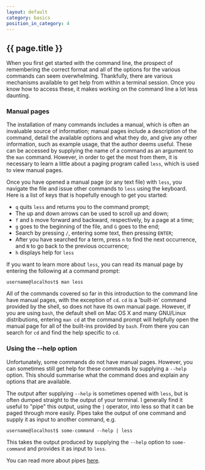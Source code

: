 ```yaml
---
layout: default
category: basics
position_in_category: 4
---
```

## {{ page.title }}

When you first get started with the command line, the prospect of remembering
the correct format and all of the options for the various commands can seem
overwhelming.  Thankfully, there are various mechanisms available to get help
from within a terminal session.  Once you know how to access these, it makes
working on the command line a lot less daunting.

### Manual pages

The installation of many commands includes a manual, which is often an
invaluable source of information; manual pages include a description of the
command, detail the available options and what they do, and give any other
information, such as example usage, that the author deems useful.  These can be
accessed by supplying the name of a command as an argument to the `man`
command.  However, in order to get the most from them, it is necessary to learn
a little about a paging program called `less`, which is used to view manual
pages.

Once you have opened a manual page (or any text file) with `less`, you navigate
the file and issue other commands to `less` using the keyboard.  Here is a list
of keys that is hopefully enough to get you started:
- `q` quits `less` and returns you to the command prompt;
- The up and down arrows can be used to scroll up and down;
- `f` and `b` move forward and backward, respectively, by a page at a time;
- `g` goes to the beginning of the file, and `G` goes to the end;
- Search by pressing `/`, entering some text, then pressing `ENTER`;
- After you have searched for a term, press `n` to find the next occurrence,
  and `N` to go back to the previous occurrence;
- `h` displays help for `less`

If you want to learn more about `less`, you can read its manual page by
entering the following at a command prompt:
```
username@localhost$ man less
```

All of the commands covered so far in this introduction to the command line
have manual pages, with the exception of `cd`.  `cd` is a 'built-in' command
provided by the shell, so does not have its own manual page.  However, if you
are using `bash`, the default shell on Mac OS X and many GNU/Linux
distributions, entering `man cd` at the command prompt will helpfully open the
manual page for all of the built-ins provided by `bash`.  From there you can
search for `cd` and find the help specific to `cd`.

### Using the \-\-help option

Unfortunately, some commands do not have manual pages.  However, you can
sometimes still get help for these commands by supplying a `--help` option.
This should summarise what the command does and explain any options that are
available.

The output after supplying `--help` is sometimes opened with `less`, but is
often dumped straight to the output of your terminal.  I generally find it
useful to "pipe" this output, using the `|` operator, into less so that it can
be paged through more easily.  Pipes take the output of one command and supply
it as input to another command, e.g.
```
username@localhost$ some-command --help | less
```
This takes the output produced by supplying the `--help` option to
`some-command` and provides it as input to `less`.

You can read more about pipes [here](http://www.linfo.org/pipe.html).
